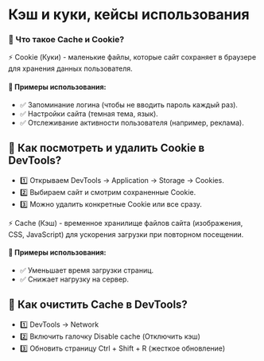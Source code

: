 # Кэш и куки, кейсы использования

### 🍪 Что такое Cache и Cookie?
<p>⚡ Cookie (Куки) - маленькие файлы, которые сайт сохраняет в браузере для хранения данных пользователя. </p>

#### 🔸 Примеры использования:
- ✅ Запоминание логина (чтобы не вводить пароль каждый раз).
- ✅ Настройки сайта (темная тема, язык).
- ✅ Отслеживание активности пользователя (например, реклама).

## 📌 Как посмотреть и удалить Cookie в DevTools?

- 1️⃣ Открываем DevTools → Application → Storage → Cookies.
- 2️⃣ Выбираем сайт и смотрим сохраненные Cookie.
- 3️⃣ Можно удалить конкретные Cookie или все сразу.
  
 <p>⚡ Cache (Кэш) - временное хранилище файлов сайта (изображения, CSS, JavaScript) для ускорения загрузки при повторном посещении.</p>

#### 🔸 Примеры использования:
- ✅ Уменьшает время загрузки страниц.
- ✅ Снижает нагрузку на сервер.

## 📌 Как очистить Cache в DevTools?

- 1️⃣ DevTools → Network
- 2️⃣ Включить галочку Disable cache (Отключить кэш)
- 3️⃣ Обновить страницу Ctrl + Shift + R (жесткое обновление)
